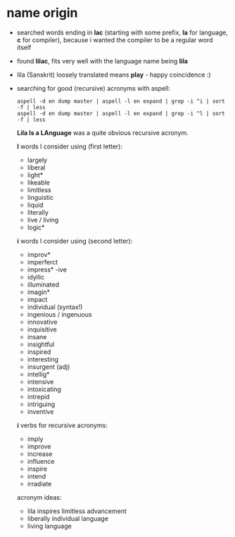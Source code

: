 # name origin

-   searched words ending in **lac** (starting with some prefix, **la** for language, **c** for
    compiler), because i wanted the compiler to be a regular word itself

-   found **lilac**, fits very well with the language name being **lila**

-   lila (Sanskrit) loosely translated means **play** - happy coincidence :)

-   searching for good (recursive) acronyms with aspell:

        aspell -d en dump master | aspell -l en expand | grep -i ^i | sort -f | less
        aspell -d en dump master | aspell -l en expand | grep -i ^l | sort -f | less

    **Lila Is a LAnguage** was a quite obvious recursive acronym.

    **l** words I consider using (first letter):

    - largely
    - liberal
    - light*
    - likeable
    - limitless
    - linguistic
    - liquid
    - literally
    - live / living
    - logic*

    **i** words I consider using (second letter):

    - improv*
    - imperferct
    - impress* -ive
    - idyllic
    - illuminated
    - imagin*
    - impact
    - individual (syntax!)
    - ingenious / ingenuous
    - innovative
    - inquisitive
    - insane
    - insightful
    - inspired
    - interesting
    - insurgent (adj)
    - intellig*
    - intensive
    - intoxicating
    - intrepid
    - intriguing
    - inventive

    **i** verbs for recursive acronyms:

    - imply
    - improve
    - increase
    - influence
    - inspire
    - intend
    - irradiate

    acronym ideas:

    - lila inspires limitless advancement
    - liberally individual language
    - living language
